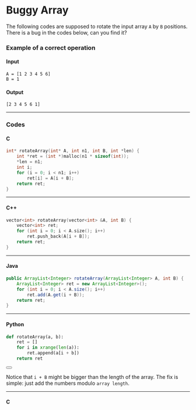# Buggy Array

The following codes are supposed to rotate the input array `A` by `B` positions.
There is a bug in the codes below, can you find it?

### Example of a correct operation

#### Input
```
A = [1 2 3 4 5 6]
B = 1
```

#### Output
```
[2 3 4 5 6 1]
```

---

### Codes

#### C

``` c++
int* rotateArray(int* A, int n1, int B, int *len) {
	int *ret = (int *)malloc(n1 * sizeof(int));
	*len = n1;
	int i;
	for (i = 0; i < n1; i++) 
	    ret[i] = A[i + B];
	return ret;
}
```

---

#### C++

``` c++
vector<int> rotateArray(vector<int> &A, int B) {
	vector<int> ret; 
	for (int i = 0; i < A.size(); i++)
		ret.push_back(A[i + B]);
	return ret; 
}
```

---

#### Java

``` java
public ArrayList<Integer> rotateArray(ArrayList<Integer> A, int B) {
	ArrayList<Integer> ret = new ArrayList<Integer>();
	for (int i = 0; i < A.size(); i++)
		ret.add(A.get(i + B));
	return ret;
}
```

---

#### Python

``` python
def rotateArray(a, b):
    ret = []
    for i in xrange(len(a)):
        ret.append(a[i + b])
    return ret
```

<button class="section" target="solution" show="Show solution" hide="Hide solution"></button>

<!--sec data-title="Solution" data-id="solution" data-show=false ces-->
Notice that `i + B` might be bigger than the length of the array. The fix is simple: just add the numbers modulo `array length`.

---

#### C
``` c

```
<!--endsec-->
